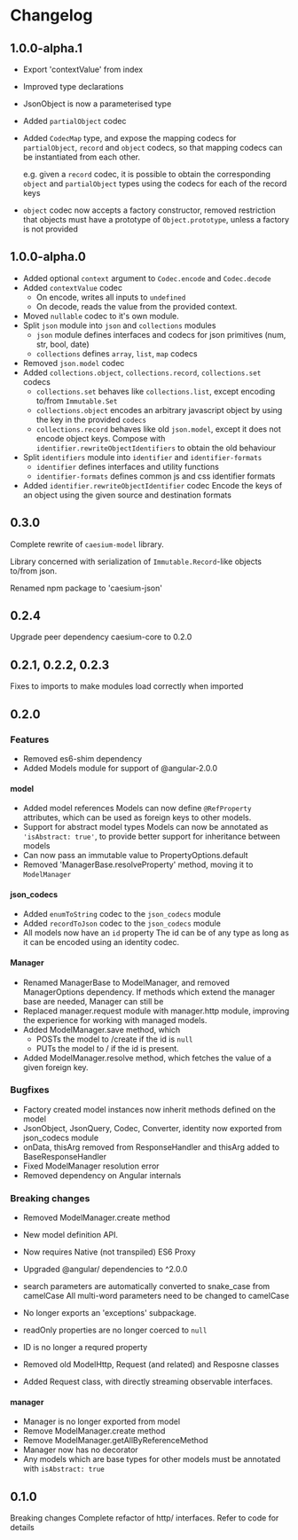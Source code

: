 # Changelog

## 1.0.0-alpha.1

- Export 'contextValue' from index
- Improved type declarations
- JsonObject is now a parameterised type
- Added `partialObject` codec
- Added `CodecMap` type, and expose the mapping codecs for `partialObject`, `record` and `object` codecs,
  so that mapping codecs can be instantiated from each other.

  e.g. given a `record` codec, it is possible to obtain the corresponding `object` and `partialObject` types
  using the codecs for each of the record keys

- `object` codec now accepts a factory constructor, removed restriction that objects must have a prototype of
  `Object.prototype`, unless a factory is not provided


## 1.0.0-alpha.0

- Added optional `context` argument to `Codec.encode` and `Codec.decode`
- Added `contextValue` codec
    - On encode, writes all inputs to `undefined`
    - On decode, reads the value from the provided context.
- Moved `nullable` codec to it's own module.
- Split `json` module into `json` and `collections` modules
    - `json` module defines interfaces and codecs for json primitives (num, str, bool, date)
    - `collections` defines `array`, `list`, `map` codecs
- Removed `json.model` codec
- Added `collections.object`, `collections.record`, `collections.set` codecs
    - `collections.set` behaves like `collections.list`, except encoding to/from `Immutable.Set`
    - `collections.object` encodes an arbitrary javascript object by using the key in the provided `codecs`
    - `collections.record` behaves like old `json.model`, except it does not encode object keys.
      Compose with `identifier.rewriteObjectIdentifiers` to obtain the old behaviour
- Split `identifiers` module into `identifier` and `identifier-formats`
    - `identifier` defines interfaces and utility functions
    - `identifier-formats` defines common js and css identifier formats
- Added `identifier.rewriteObjectIdentifier` codec
  Encode the keys of an object using the given source and destination formats

## 0.3.0

Complete rewrite of `caesium-model` library.

Library concerned with serialization of `Immutable.Record`-like objects to/from json.

Renamed npm package to 'caesium-json'




## 0.2.4

Upgrade peer dependency caesium-core to 0.2.0

## 0.2.1, 0.2.2, 0.2.3
Fixes to imports to make modules load correctly when imported

## 0.2.0

### Features
- Removed es6-shim dependency
- Added Models module for support of @angular-2.0.0

#### model

- Added model references
    Models can now define `@RefProperty` attributes, which can be used as foreign
    keys to other models.
- Support for abstract model types
    Models can now be annotated as `'isAbstract: true'`, to provide better support
    for inheritance between models
- Can now pass an immutable value to PropertyOptions.default
- Removed 'ManagerBase.resolveProperty' method, moving it to `ModelManager`


#### json_codecs

- Added `enumToString` codec to the `json_codecs` module
- Added `recordToJson` codec to the `json_codecs` module
- All models now have an `id` property
    The id can be of any type as long as it can be encoded using an identity codec.

#### Manager
- Renamed ManagerBase to ModelManager, and removed ManagerOptions dependency.
  If methods which extend the manager base are needed, Manager can still be
- Replaced manager.request module with manager.http module, improving the experience
  for working with managed models.
- Added ModelManager.save method, which
    - POSTs the model to <managerPath>/create if the id is `null`
    - PUTs the model to <managerPath>/<modelId> if the id is present.
- Added ModelManager.resolve method, which fetches the value of a given foreign key.

### Bugfixes
- Factory created model instances now inherit methods defined on the model
- JsonObject, JsonQuery, Codec, Converter, identity now exported from json_codecs module
- onData, thisArg removed from ResponseHandler and thisArg added to BaseResponseHandler
- Fixed ModelManager resolution error
- Removed dependency on Angular internals


### Breaking changes
- Removed ModelManager.create method
- New model definition API.
- Now requires Native (not transpiled) ES6 Proxy
- Upgraded @angular/ dependencies to ^2.0.0
- search parameters are automatically converted to snake_case from camelCase
  All multi-word parameters need to be changed to camelCase

- No longer exports an 'exceptions' subpackage.
- readOnly properties are no longer coerced to `null`
- ID is no longer a requred property
- Removed old ModelHttp, Request (and related) and Resposne classes
- Added Request class, with directly streaming observable interfaces.

#### manager
- Manager is no longer exported from model
- Remove ModelManager.create method
- Remove ModelManager.getAllByReferenceMethod
- Manager now has no decorator
- Any models which are base types for other models must be annotated with `isAbstract: true`


## 0.1.0
Breaking changes
Complete refactor of http/ interfaces. Refer to code for details

